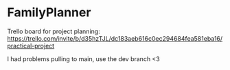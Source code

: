 # FamilyPlanner

Trello board for project planning: https://trello.com/invite/b/d35hzTJL/dc183aeb616c0ec294684fea581eba16/practical-project

I had problems pulling to main, use the dev branch <3
